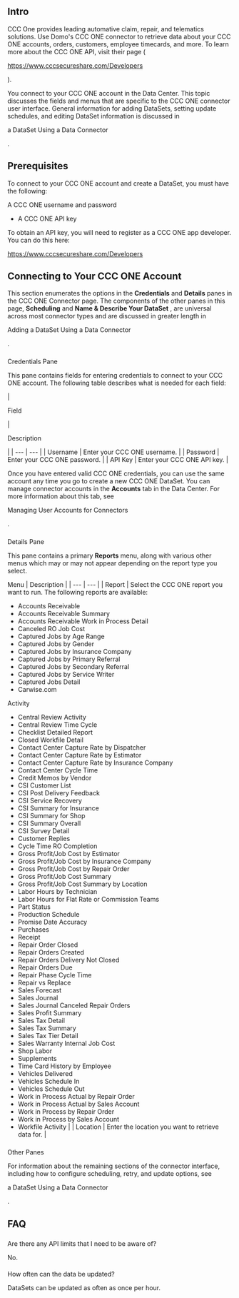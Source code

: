 

Intro
-------

CCC One provides leading automative claim, repair, and telematics solutions. Use Domo's CCC ONE connector to retrieve data about your CCC ONE accounts, orders, customers, employee timecards, and more. To learn more about the CCC ONE API, visit their page (

https://www.cccsecureshare.com/Developers

).


 You connect to your CCC ONE account in the Data Center. This topic discusses the fields and menus that are specific to the CCC ONE connector user interface. General information for adding DataSets, setting update schedules, and editing DataSet information is discussed in

a DataSet Using a Data Connector

.


 Prerequisites
---------------

To connect to your CCC ONE account and create a DataSet, you must have the following:

 A CCC ONE username and password
* A CCC ONE API key

To obtain an API key, you will need to register as a CCC ONE app developer. You can do this here:

https://www.cccsecureshare.com/Developers

Connecting to Your CCC ONE Account
------------------------------------


 This section enumerates the options in the
 **Credentials**
 and
 **Details**
 panes in the CCC ONE Connector page. The components of the other panes in this page,
 **Scheduling**
 and
 **Name & Describe Your DataSet**
 , are universal across most connector types and are discussed in greater length in

Adding a DataSet Using a Data Connector

.


###

Credentials Pane


 This pane contains fields for entering credentials to connect to your CCC ONE account. The following table describes what is needed for each field:


|

Field

|

Description

|
| --- | --- |
|
 Username
  |
 Enter your CCC ONE username.
  |
|
 Password
  |
 Enter your CCC ONE password.
  |
|
 API Key
  |
 Enter your CCC ONE API key.
  |


 Once you have entered valid CCC ONE credentials, you can use the same account any time you go to create a new CCC ONE DataSet. You can manage connector accounts in the
 **Accounts**
 tab in the Data Center. For more information about this tab, see

Managing User Accounts for Connectors

.


###
 Details Pane

This pane contains a primary
 **Reports**
 menu, along with various other menus which may or may not appear depending on the report type you select.


 Menu
  |
 Description
  |
| --- | --- |
|
 Report
  |
 Select the CCC ONE report you want to run. The following reports are available:


* Accounts Receivable
* Accounts Receivable Summary
* Accounts Receivable Work in Process Detail
* Canceled RO Job Cost
* Captured Jobs by Age Range
* Captured Jobs by Gender
* Captured Jobs by Insurance Company
* Captured Jobs by Primary Referral
* Captured Jobs by Secondary Referral
* Captured Jobs by Service Writer
* Captured Jobs Detail
* Carwise.com

Activity
* Central Review Activity
* Central Review Time Cycle
* Checklist Detailed Report
* Closed Workfile Detail
* Contact Center Capture Rate by Dispatcher
* Contact Center Capture Rate by Estimator
* Contact Center Capture Rate by Insurance Company
* Contact Center Cycle Time
* Credit Memos by Vendor
* CSI Customer List
* CSI Post Delivery Feedback
* CSI Service Recovery
* CSI Summary for Insurance
* CSI Summary for Shop
* CSI Summary Overall
* CSI Survey Detail
* Customer Replies
* Cycle Time RO Completion
* Gross Profit/Job Cost by Estimator
* Gross Profit/Job Cost by Insurance Company
* Gross Profit/Job Cost by Repair Order
* Gross Profit/Job Cost Summary
* Gross Profit/Job Cost Summary by Location
* Labor Hours by Technician
* Labor Hours for Flat Rate or Commission Teams
* Part Status
* Production Schedule
* Promise Date Accuracy
* Purchases
* Receipt
* Repair Order Closed
* Repair Orders Created
* Repair Orders Delivery Not Closed
* Repair Orders Due
* Repair Phase Cycle Time
* Repair vs Replace
* Sales Forecast
* Sales Journal
* Sales Journal Canceled Repair Orders
* Sales Profit Summary
* Sales Tax Detail
* Sales Tax Summary
* Sales Tax Tier Detail
* Sales Warranty Internal Job Cost
* Shop Labor
* Supplements
* Time Card History by Employee
* Vehicles Delivered
* Vehicles Schedule In
* Vehicles Schedule Out
* Work in Process Actual by Repair Order
* Work in Process Actual by Sales Account
* Work in Process by Repair Order
* Work in Process by Sales Account
* Workfile Activity
 |
|
 Location
  |
 Enter the location you want to retrieve data for.
  |


###
 Other Panes

For information about the remaining sections of the connector interface, including how to configure scheduling, retry, and update options, see

a DataSet Using a Data Connector

.


 FAQ
-----


#####
 Are there any API limits that I need to be aware of?

No.

####
 How often can the data be updated?

DataSets can be updated as often as once per hour.

